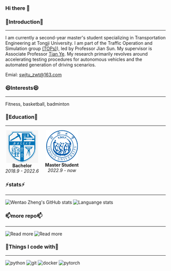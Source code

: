 ### Hi there 👋

### 💬Introduction💬
---
I am currently a second-year master's student specializing in Transportation Engineering at Tongji University. I am part of the Traffic Operation and Simulation group [(TOPs)](https://tops.tongji.edu.cn/)), led by Professor Jian Sun. My supervisor is Associate Professor [Tian Ye](https://tops.tongji.edu.cn/info/1031/1185.htm). My research primarily revolves around accelerating testing procedures for autonomous vehicles and the automated generation of driving scenarios.

Emial: swjtu_zwt@163.com

### 😄Interests😄
---
Fitness, basketball, badminton

### 🌱Education🌱
---
<div style="float: left; margin-right: 20px; text-align: center;">
  <img align='middle' src="swjtu.png" alt="southwest jiaotong university Logo" width="100"/>
  <div><strong>Bachelor</strong></div>
  <div><em>2018.9 - 2022.6</em></div>
</div>
<div style="float: left; margin-right: 20px; text-align: center;">
  <img align='middle' src="tongji.png" alt="tongji Logo" width="100"/>
  <div><strong>Master Student</strong></div>
  <div><em>2022.9 - now</em></div>
</div>

<!-- Clear floats after the columns -->
<div style="clear: both;"></div>

### ⚡stats⚡
---
![Wentao Zheng's GitHub stats](https://github-readme-stats.vercel.app/api?username=WentaoZheng945&count_private=true&show_icons=true&theme=radical&card_width=500)
![Languange stats](https://github-readme-stats.vercel.app/api/top-langs/?username=WentaoZheng945&layout=compact&card_width=400)


### 📫more repo📫
---
![Read more](https://github-readme-stats.vercel.app/api/pin/?username=WentaoZheng945&repo=Lattice-Planner)
![Read more](https://github-readme-stats.vercel.app/api/pin/?username=WentaoZheng945&repo=Cut-in-Scenarios)

### 🤔Things I code with🤔
---
![python](https://img.shields.io/badge/python-3.9-orange)
![git](https://img.shields.io/badge/-git-green)
![docker](https://img.shields.io/badge/-docker-blue)
![pytorch](https://img.shields.io/badge/-pytorch-yellow)

<!--
**WentaoZheng945/WentaoZheng945** is a ✨ _special_ ✨ repository because its `README.md` (this file) appears on your GitHub profile.

Here are some ideas to get you started:

- 🔭 I’m currently working on ...
- 🌱 I’m currently learning ...
- 👯 I’m looking to collaborate on ...
- 🤔 I’m looking for help with ...
- 💬 Ask me about ...
- 📫 How to reach me: ...
- 😄 Pronouns: ...
- ⚡ Fun fact: ...
-->
